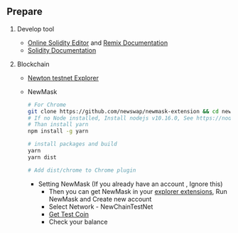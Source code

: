 ## Prepare
   1. Develop tool
      - [Online Solidity Editor](https://remix.ethereum.org/) and [Remix Documentation](https://remix-ide.readthedocs.io/en/latest/#)
      - [Solidity Documentation](https://docs.soliditylang.org/en/latest/)

   2. Blockchain

      - [Newton testnet Explorer](http://e.testnet.diynova.com/)

      - NewMask

        ```bash
        # For Chrome
        git clone https://github.com/newswap/newmask-extension && cd newmask-extension
        # If no Node installed, Install nodejs v10.16.0, See https://nodejs.org/download/release/v10.16.0/
        # Than install yarn
        npm install -g yarn
        
        # install packages and build
        yarn
        yarn dist
        
        # Add dist/chrome to Chrome plugin
        
        ```

        - Setting NewMask (If you already have an account , Ignore this)
          - Then you can get NewMask in your [explorer extensions](chrome://extensions/), Run NewMask and Create new account
          - Select Network - NewChainTestNet
          - [Get Test Coin](https://www.newtonproject.org/en/faucet/)
          - Check your balance